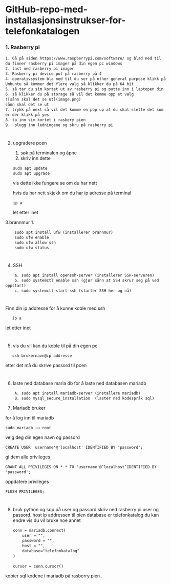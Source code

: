 # GitHub-repo-med-installasjonsinstrukser-for-telefonkatalogen
 
### 1. Rasberry pi
    1. Gå på siden https://www.raspberrypi.com/software/ og blad ned til du finner rasberry pi imager på din egen pc windows 
    2. last ned rasberry pi imager
    3. Rasberry pi device put på rasberry på 4
    4. operativsystem bla ned til du ser på other general purpose klikk på Unbuntu så kommer det flere valg så klikker du på 64 bit
    5. så tar du sim kortet ut av rasberry pi og putte inn i laptopen din
    6. så klikker du på storage så vil det komme opp et valg
    ![sånn skal det se ut](image.png)
    sånn skal det se ut
    7. trykk på next så vil det komme en pop up at du skal slette det som er der klikk på yes
    8. ta inn sim kortet i rasbery pien
    9.  plugg inn ledningene og skru på rasberry pi 
    
#
 2. upgradere pcen
    1. søk på terminalen og åpne
    1. skriv inn dette
    ```shell
    sudo apt update
    sudo apt upgrade
    ```
    vis dette ikke fungere 
    se om du har nett
    
    hvis du har nett skjekk om du har ip adresse på terminal
    ```shell 
    ip a 
    ```
    let etter inet



 3.brannmur
 1.

``` shell
    sudo apt install ufw (installerer brannmur)
    sudo ufw enable 
    sudo ufw allow ssh
    sudo ufw status
```
#
 4. SSH 
``` shell
    a. sudo apt install openssh-server (installerer SSH-serveren)
    b. sudo systemctl enable ssh (gjør sånn at SSH skrur seg på ved oppstart)
    c. sudo systemctl start ssh (starter SSH her og nå)
```
#
Finn din ip addresse for å kunne koble med ssh
 ```shell 
    ip a 
```

let etter inet
#
5. vis du vil kan du koble til på din egen pc
 ```shell 
    ssh brukernavn@ip addresse
```

etter det må du skrive passord til pcen
#
6. laste ned database maria db
    for å laste ned databasen mariadb

```shell 
    A. sudo apt install mariadb-server (installere mariadb)
    B. sudo mysql_secure_installation  (laster ned kodespråk sql)
```

7. Mariadb bruker

for å log inn til mariadb

``` shell
sudo mariadb –u root
```

velg deg din egen navn og passord
``` shell
CREATE USER 'username'@'localhost' IDENTIFIED BY 'password';
```
gi dem alle privileges 
``` shell
GRANT ALL PRIVILEGES ON *.* TO 'username'@’localhost’IDENTIFIED BY 'password';
```

oppdatere privileges

``` shell
FLUSH PRIVILEGES;
```
#
8. bruk python og sqp
    på user og passord skriv ned rasberry pi user og passord.
    host ip addressen til pien
    database er telefonkatalog du kan endre vis du vil bruke noe annet

    ``` shell
    conn = mariadb.connect(
        user = "",
        password = "",
        host = "",
        database="telefonkatalog"
    )

    cursor = conn.cursor()
    ```
kopier sql kodene i mariadb på rasberry pien .    
